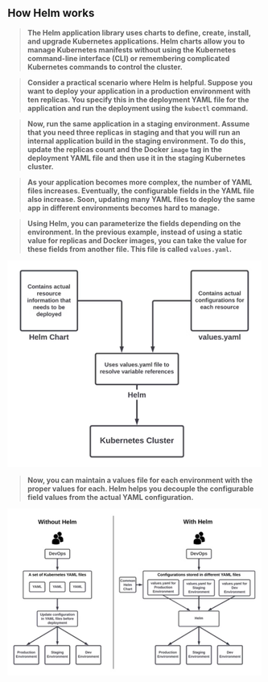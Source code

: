 ## How Helm works

> **The Helm application library uses charts to define, create, install, and upgrade Kubernetes applications. Helm charts allow you to manage Kubernetes manifests without using the Kubernetes command-line interface (CLI) or remembering complicated Kubernetes commands to control the cluster.**

> **Consider a practical scenario where Helm is helpful. Suppose you want to deploy your application in a production environment with ten replicas. You specify this in the deployment YAML file for the application and run the deployment using the `kubectl` command.**

> **Now, run the same application in a staging environment. Assume that you need three replicas in staging and that you will run an internal application build in the staging environment. To do this, update the replicas count and the Docker `image` tag in the deployment YAML file and then use it in the staging Kubernetes cluster.**

> **As your application becomes more complex, the number of YAML files increases. Eventually, the configurable fields in the YAML file also increase. Soon, updating many YAML files to deploy the same app in different environments becomes hard to manage.**

> **Using Helm, you can parameterize the fields depending on the environment. In the previous example, instead of using a static value for replicas and Docker images, you can take the value for these fields from another file. This file is called `values.yaml`.**

![how-helm-works-1](../img/how-helm-works-1.png)

> **Now, you can maintain a values file for each environment with the proper values for each. Helm helps you decouple the configurable field values from the actual YAML configuration.**

![how-helm-works-2](../img/how-helm-works-2.png)